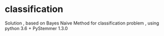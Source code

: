 # classification
Solution , based on Bayes Naive Method for classification problem , using python 3.6 + PyStemmer 1.3.0
